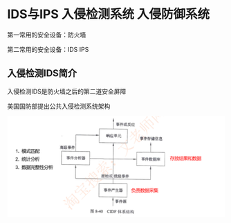 # IDS与IPS 入侵检测系统 入侵防御系统

第一常用的安全设备：防火墙

第二常用的安全设备：IDS IPS

## 入侵检测IDS简介

入侵检测IDS是防火墙之后的第二道安全屏障

美国国防部提出公共入侵检测系统架构

![image-20230307222511918](./assets/image-20230307222511918.png)